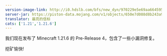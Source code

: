 ```yaml
---
version-image-link: http://i0.hdslb.com/bfs/new_dyn/970229e5e69aa664595fd08d148a5193558830935.png
server-jar: https://piston-data.mojang.com/v1/objects/650e7d088d8b243a9159641cef75303587ba36bd/server.jar
translator: 最亮的信标
cats: ['1.21','1.21.6']
---
```

我们现在发布了 Minecraft 1.21.6 的 Pre-Release 4，包含了一些小漏洞修复。

挖矿愉快!
